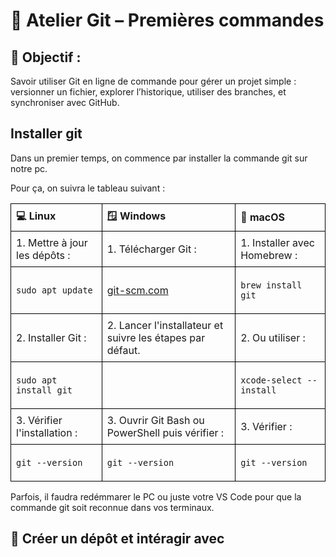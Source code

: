 # 🧪 Atelier Git – Premières commandes


## 🎯 Objectif :
Savoir utiliser Git en ligne de commande pour gérer un projet simple : versionner un fichier, explorer l’historique, utiliser des branches, et synchroniser avec GitHub.


## Installer git


Dans un premier temps, on commence par installer la commande git sur notre pc. 

Pour ça, on suivra le tableau suivant : 

<table style="border-collapse: collapse; width: 100%;">
  <tr>
    <th style="border: 1px solid black; padding: 8px; text-align: left;">💻 Linux</th>
    <th style="border: 1px solid black; padding: 8px; text-align: left;">🪟 Windows</th>
    <th style="border: 1px solid black; padding: 8px; text-align: left;">🍎 macOS</th>
  </tr>
  <tr>
    <td style="border: 1px solid black; padding: 8px;">1. Mettre à jour les dépôts :</td>
    <td style="border: 1px solid black; padding: 8px;">1. Télécharger Git :</td>
    <td style="border: 1px solid black; padding: 8px;">1. Installer avec Homebrew :</td>
  </tr>
  <tr>
    <td style="border: 1px solid black; padding: 8px;"><pre><code>sudo apt update</code></pre></td>
    <td style="border: 1px solid black; padding: 8px;"><a href="https://git-scm.com">git-scm.com</a></td>
    <td style="border: 1px solid black; padding: 8px;"><pre><code>brew install git</code></pre></td>
  </tr>
  <tr>
    <td style="border: 1px solid black; padding: 8px;">2. Installer Git :</td>
    <td style="border: 1px solid black; padding: 8px;">2. Lancer l'installateur et suivre les étapes par défaut.</td>
    <td style="border: 1px solid black; padding: 8px;">2. Ou utiliser :</td>
  </tr>
  <tr>
    <td style="border: 1px solid black; padding: 8px;"><pre><code>sudo apt install git</code></pre></td>
    <td style="border: 1px solid black; padding: 8px;"></td>
    <td style="border: 1px solid black; padding: 8px;"><pre><code>xcode-select --install</code></pre></td>
  </tr>
  <tr>
    <td style="border: 1px solid black; padding: 8px;">3. Vérifier l'installation :</td>
    <td style="border: 1px solid black; padding: 8px;">3. Ouvrir Git Bash ou PowerShell puis vérifier :</td>
    <td style="border: 1px solid black; padding: 8px;">3. Vérifier :</td>
  </tr>
  <tr>
    <td style="border: 1px solid black; padding: 8px;"><pre><code>git --version</code></pre></td>
    <td style="border: 1px solid black; padding: 8px;"><pre><code>git --version</code></pre></td>
    <td style="border: 1px solid black; padding: 8px;"><pre><code>git --version</code></pre></td>
  </tr>
</table>


Parfois, il faudra redémmarer le PC ou juste votre VS Code pour que la commande git soit reconnue dans vos terminaux.

## 🔨 Créer un dépôt et intéragir avec 

